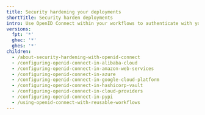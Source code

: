 ```yaml
---
title: Security hardening your deployments
shortTitle: Security harden deployments
intro: Use OpenID Connect within your workflows to authenticate with your cloud provider.
versions:
  fpt: '*'
  ghec: '*'
  ghes: '*'
children:
  - /about-security-hardening-with-openid-connect
  - /configuring-openid-connect-in-alibaba-cloud
  - /configuring-openid-connect-in-amazon-web-services
  - /configuring-openid-connect-in-azure
  - /configuring-openid-connect-in-google-cloud-platform
  - /configuring-openid-connect-in-hashicorp-vault
  - /configuring-openid-connect-in-cloud-providers
  - /configuring-openid-connect-in-pypi
  - /using-openid-connect-with-reusable-workflows
---
```



